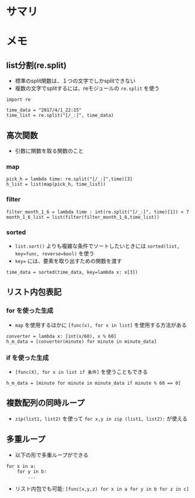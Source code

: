 # サマリ

# メモ
## list分割(re.split)
- 標準のsplit関数は、１つの文字でしかsplitできない
- 複数の文字でsplitするには、reモジュールの `re.split` を使う
```
import re

time_data = "2017/4/1_22:15"
time_list = re.split("[/_:]", time_data)
```

## 高次関数
- 引数に関数を取る関数のこと
### map
```
pick_h = lambda time: re.split("[/_:]",time)[3]
h_list = list(map(pick_h, time_list))
```
### filter
```
filter_month_1_6 = lambda time : int(re.split("[/_:]", time)[1]) < 7
month_1_6_list = list(filter(filter_month_1_6,time_list))
```
### sorted
- `list.sort()` よりも複雑な条件でソートしたいときには `sorted(list, key=func, reverse=bool)` を使う
- `key=` には、要素を取り出すための関数を渡す
```
time_data = sorted(time_data, key=lambda x: x[3])
```

## リスト内包表記
### for を使った生成
- `map` を使用するほかに `[func(x), for x in list]` を使用する方法がある
```
converter = lambda x: [int(x/60), x % 60]
h_m_data = [converter(minute) for minute in minute_data]
```
### if を使った生成
- `[func(X), for x in list if 条件]` を使うこともできる
```
h_m_data = [minute for minute in minute_data if minute % 60 == 0]
```

## 複数配列の同時ループ
- `zip(list1, list2)` を使って `for x,y in zip (list1, list2):` が使える

## 多重ループ
- 以下の形で多重ループができる
```
for x in a:
    for y in b:
        ...
```
- リスト内包でも可能: `[func(x,y,z) for x in a for y in b for z in c]`